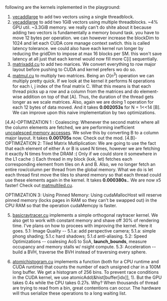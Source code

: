 following are the kernels inplemented in the playground:
1. [vecaddlarge](../playground/vecaddsingle.cu) to add two vectors using a single threadblock. 
2. [vecaddlarge](../playground/vecaddlarge.cu) to add two 1GiB vectors using multiple threadblocks. ~4% GPU util. ~3.3GiB memory. we really can't do shite about it because adding two vectors is fundamentally a memory bound task. you have to move 12 bytes per operation. we can however increase the blockDim to 1024 and let each CUDA core manage context swtich. this is called latency tolerance. we could also have each kernel run longer by reducing the gridDim to impose at max 16 blocks per SM. this won't save latency at all just that each kernel would now fill more C[i] sequentially.
3. [matrixadd.cu](../playground/matrixadd.cu) to add two marices. We convert everything to row major layout before pushing to CUDA and kernel prefers wo do so.
4. [matmul.cu](../playground/matmul.cu) to multiply two matrices. Being an $O(n^3)$ operation we can multiply pretty quick. If we look at the kernel it performs N operations for each i, j index of the final matrix C. What this means is that each thread picks up a row and a column from the matrices and do element-wise addition on top of that [A]. Thus, the duration of the thread gets longer as we scale matrices. Also, again we are doing 1 operation for each 12 bytes of data moved. And it takes **0.002053s** for N = 1<<14 [B]. We can improve upon this naive implementation by two optimizations.

[4.A]-OPTIMIZATION 1 : Coalescing: Whenever the second matrix where all the column elements are fetched, we are performing inefficient [uncoalesced memory accesses](https://youtu.be/XEOc4HCf_pQ?si=hANJ7Qw_RklEgM30&t=470). We solve this by converting B to a column major layout. It takes **0.001705s** now. Check out the mod. 
[4.B]-OPTIMIZATION 2: Tiled Matrix Mutliplication: We are going to use the fact that each element of either A or B is used N times, however we are fetching it exactly N times from the DRAM :( Only if we could store it somewhere in the L1 cache :) Each thread in my block (kxk, let) fetches each corresponding element from tiles on A and B. Also, we no longer fetch an entire row/column per thread from the global memory. What we do is let each thread first move the tiles to shared memory so that each thread could use these elements again in the kernel. It takes **0.000380s.**. We are now x5 faster! Check out [matmultiled.cu](../playground/matmultiled.cu).

OPTIMIZATION 3: Using Pinned Memory: Using cudaMallocHost will reserve pinned memory (locks pages in RAM so they can't be swapped out) in the CPU RAM so that the operation cudaMemcpy is faster.

5. [basicraytracer.cu](../playground/basicraytracer.cu) implements a simple orthogonal raytracer kernel. We also get to work with constant memory and shave off 30% of rendering time. I've plans on how to procees with improving the kernel. Here it goes.
5.1: Image Quality -- 5.1.a: add perspective camera; 5.1.a: simple phong shading; 5.1.c hard shadows; 5.1.d anti-aliasing.
5.2: Speed Optimizations -- coalesing AoS to SoA, __launch_bounds__, measure occupancy and memory stalls w/ nsight compute.
5.3: Acceleration -- build a BVH, traverse the BVH instead of traversing every sphere.

6. [atomichistogram.cu](../playground/atomichistogram.cu) implements a function (both for a CPU runtime and CUDA runtime) that counts the number of each unsigned char in a 100M long buffer. We get a histogram of 256 bins. To prevent race conditions in the CUDA kernel, we use atomicAdd(&hist[buffer[idx]], 1). But the GPU takes 0.4s while the CPU takes 0.27s. Why? When thousands of thread are trying to read from a bin, great contentions can occur. The hardware will thus serialize these operations to a long waiting list. 